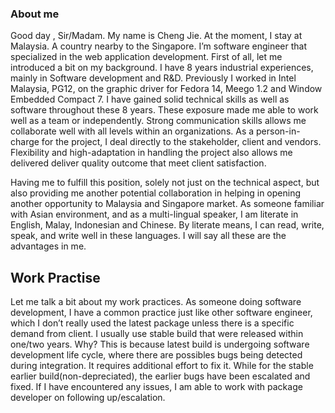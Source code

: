 ### About me
Good day , Sir/Madam. My name is Cheng Jie. At the moment, I stay at Malaysia. A country nearby to the Singapore. I’m software engineer that specialized in the web application development. First of all, let me introduced a bit on my background. I have 8 years industrial experiences, mainly in Software development and R&D. Previously I worked in Intel Malaysia, PG12, on the graphic driver for Fedora 14, Meego 1.2 and Window Embedded Compact 7. I have gained solid technical skills as well as software throughout these 8 years. These exposure made me able to work well as a team or independently.  Strong communication skills allows me collaborate well with all levels within an organizations. As a person-in-charge for the project, I deal directly to the stakeholder, client and vendors. Flexibility and high-adaptation in handling the project also allows me delivered deliver quality outcome that meet client satisfaction.

Having me to fulfill this position, solely not just on the technical aspect, but also providing me another potential collaboration in helping in opening another opportunity to Malaysia and Singapore market. As someone familiar with Asian environment, and as a multi-lingual speaker, I am literate in English, Malay, Indonesian and Chinese. By literate means, I can read, write, speak, and write well in these languages. I will say all these are the advantages in me.    

## Work Practise
Let me talk a bit about my work practices. As  someone doing software development, I have a common practice just like other software engineer, which I don’t really used the latest package unless there is a specific demand from client.  I usually use stable build that were released within one/two years. Why? This is because latest build is undergoing software development life cycle, where there are possibles bugs being detected during integration. It requires additional effort to fix it. While for the stable earlier build(non-depreciated), the earlier bugs have been escalated and fixed. If I have encountered any issues, I am able to work with package developer on following up/escalation. 
